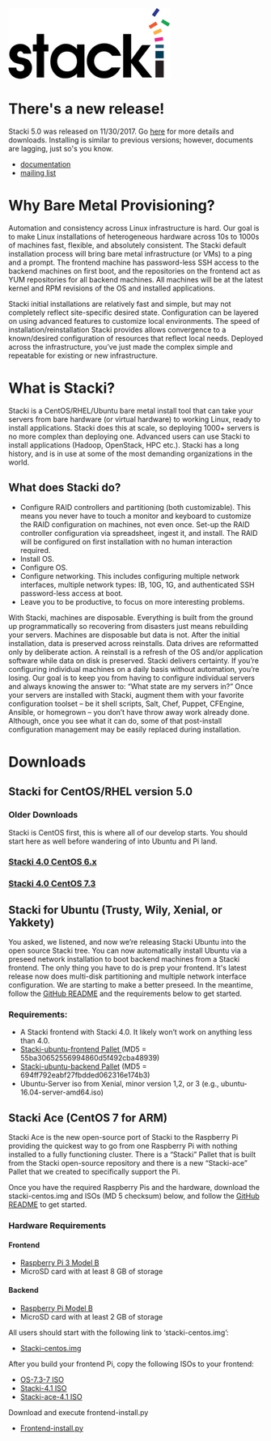 ![alt tag](logo.png)


# There's a new release!

Stacki 5.0 was released on 11/30/2017. Go [here](https://github.com/Teradata/stacki/releases/latest) for more details and downloads. Installing is similar to previous versions; however, documents are lagging, just so's you know.


* [documentation](https://github.com/StackIQ/stacki/wiki)
* [mailing list](https://groups.google.com/forum/#!forum/stacki)

# Why Bare Metal Provisioning?
 
Automation and consistency across Linux infrastructure is hard. Our goal is to make Linux installations of heterogeneous hardware across 10s to 1000s of machines fast, flexible, and absolutely consistent.
The Stacki default installation process will bring bare metal infrastructure (or VMs) to a ping and a prompt. The frontend machine has password-less SSH access to the backend machines on first boot, and the repositories on the frontend act as YUM repositories for all backend machines. All machines will be at the latest kernel and RPM revisions of the OS and installed applications.

Stacki initial installations are relatively fast and simple, but may not completely reflect site-specific desired state. Configuration can be layered on using advanced features to customize local environments. The speed of installation/reinstallation Stacki provides allows convergence to a known/desired configuration of resources that reflect local needs. Deployed across the infrastructure, you’ve just made the complex simple and repeatable for existing or new infrastructure.

# What is Stacki?

Stacki is a CentOS/RHEL/Ubuntu bare metal install tool that can take your servers from bare hardware (or virtual hardware) to working Linux, ready to install applications. Stacki does this at scale, so deploying 1000+ servers is no more complex than deploying one. Advanced users can use Stacki to install applications (Hadoop, OpenStack, HPC etc.). Stacki has a long history, and is in use at some of the most demanding organizations in the world.
 
## What does Stacki do?

* Configure RAID controllers and partitioning (both customizable). This means you never have to touch a monitor and keyboard to customize the RAID configuration on machines, not even once. Set-up the RAID controller configuration via spreadsheet, ingest it, and install. The RAID will be configured on first installation with no human interaction required.
* Install OS.
* Configure OS.
* Configure networking. This includes configuring multiple network interfaces, multiple network types: IB, 10G, 1G, and authenticated SSH password-less access at boot.
* Leave you to be productive, to focus on more interesting problems.

With Stacki, machines are disposable. Everything is built from the ground up programmatically so recovering from disasters just means rebuilding your servers.
Machines are disposable but data is not. After the initial installation, data is preserved across reinstalls. Data drives are reformatted only by deliberate action. A reinstall is a refresh of the OS and/or application software while data on disk is preserved.
Stacki delivers certainty. If you’re configuring individual machines on a daily basis without automation, you’re losing. Our goal is to keep you from having to configure individual servers and always knowing the answer to: “What state are my servers in?”
Once your servers are installed with Stacki, augment them with your favorite configuration toolset – be it shell scripts, Salt, Chef, Puppet, CFEngine, Ansible, or homegrown – you don’t have throw away work already done. Although, once you see what it can do, some of that post-install configuration management may be easily replaced during installation.

# Downloads

## Stacki for CentOS/RHEL version 5.0


### Older Downloads
Stacki is CentOS first, this is where all of our develop starts.  You should start here as well before wandering of into Ubuntu and Pi land.


### [Stacki 4.0 CentOS 6.x](http://stacki.s3.amazonaws.com/public/pallets/4.0/open-source/stackios-4.0-6.x.x86_64.disk1.iso?id=%22download_iso6_button%22&source=%22https://www.stackiq.com/downloads/%22&page=%22/downloads/%22)

### [ Stacki 4.0 CentOS 7.3](http://stacki.s3.amazonaws.com/public/pallets/4.0/open-source/stackios-4.0_c4aff2a-7.x.x86_64.disk1.iso?id=%22download_iso7_button%22&source=%22https://www.stackiq.com/downloads/%22&page=%22/downloads/%22)


## Stacki for Ubuntu (Trusty, Wily, Xenial, or Yakkety)

You asked, we listened, and now we’re releasing Stacki Ubuntu into the open source Stacki tree. You can now automatically install Ubuntu via a preseed network installation to boot backend machines from a Stacki frontend. The only thing you have to do is prep your frontend.
It's latest release now does multi-disk partitioning and multiple network interface configuration. We are starting to make a better preseed.
In the meantime, follow the [GitHub README](https://github.com/Teradata/stacki-ubuntu/blob/master/README.md) and the requirements below to get started.

### Requirements:

* A Stacki frontend with Stacki 4.0. It likely won’t work on anything less than 4.0.
* [Stacki-ubuntu-frontend Pallet ](https://teradata-stacki.s3.amazonaws.com/release/stacki/4.x/stacki-ubuntu-frontend-4.0_20170414_c4aff2a-7.x.x86_64.disk1.iso) (MD5 = 55ba30652556994860d5f492cba48939)
* [Stacki-ubuntu-backend Pallet](https://teradata-stacki.s3.amazonaws.com/release/stacki/4.x/stacki-ubuntu-backend-4.0_20170414_c4aff2a-7.x.x86_64.disk1.iso) (MD5 = 694ff792eabf27fbdded062316e174b3)
* Ubuntu-Server iso from Xenial, minor version 1,2, or 3 (e.g., ubuntu-16.04-server-amd64.iso)

## Stacki Ace (CentOS 7 for ARM)

Stacki Ace is the new open-source port of Stacki to the Raspberry Pi providing the quickest way to go from one Raspberry Pi with nothing installed to a fully functioning cluster. There is a “Stacki” Pallet that is built from the Stacki open-source repository and there is a new “Stacki-ace” Pallet that we created to specifically support the Pi.

Once you have the required Raspberry Pis and the hardware, download the stacki-centos.img and ISOs (MD 5 checksum) below, and follow the [GitHub README](https://github.com/Teradata/stacki-ace/blob/master/README.md) to get started.

### Hardware Requirements

#### Frontend
* [Raspberry Pi 3 Model B](https://www.raspberrypi.org/products/raspberry-pi-3-model-b/)
* MicroSD card with at least 8 GB of storage

#### Backend

* [Raspberry Pi Model B](https://www.raspberrypi.org/products/raspberry-pi-3-model-b/)
* MicroSD card with at least 2 GB of storage

All users should start with the following link to ‘stacki-centos.img’:

* [Stacki-centos.img](http://stacki.s3.amazonaws.com/public/pallets/4.1/open-source/ace/stacki-centos.img?id=%22download_stackicentosrpimg_link%22&source=%22https://www.stackiq.com/downloads/%22&page=%22/downloads/%22)

After you build your frontend Pi, copy the following ISOs to your frontend:

* [OS-7.3-7 ISO](http://stacki.s3.amazonaws.com/public/pallets/4.1/open-source/ace/os-7.3-7.x.armv7hl.disk1.iso?id=%22download_os737rpiso_link%22&source=%22https://www.stackiq.com/downloads/%22&page=%22/downloads/%22)
* [Stacki-4.1 ISO](http://stacki.s3.amazonaws.com/public/pallets/4.1/open-source/ace/stacki-4.1-7.x.armv7hl.disk1.iso?id=%22download_stacki4isorp_link%22&source=%22https://www.stackiq.com/downloads/%22&page=%22/downloads/%22)
* [Stacki-ace-4.1 ISO](http://stacki.s3.amazonaws.com/public/pallets/4.1/open-source/ace/stacki-ace-4.1-7.x.armv7hl.disk1.iso?id=%22download_stackiace4iso_link%22&source=%22https://www.stackiq.com/downloads/%22&page=%22/downloads/%22)

Download and execute frontend-install.py

* [Frontend-install.py](http://stacki.s3.amazonaws.com/public/pallets/4.1/open-source/ace/frontend-install.py)



